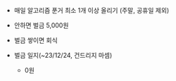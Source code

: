- 매일 알고리즘 푼거 최소 1개 이상 올리기 (주말, 공휴일 제외)

- 안하면 벌금 5,000원

- 벌금 쌓이면 회식

- 벌금 일지(~23/12/24, 건드리지 마셈)
  - 0원
